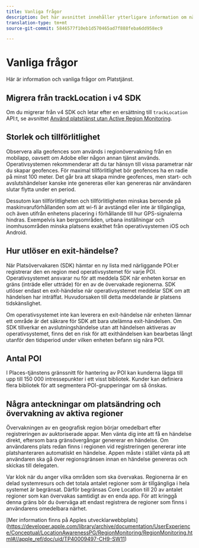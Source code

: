 ```yaml
---
title: Vanliga frågor
description: Det här avsnittet innehåller ytterligare information om några vanliga frågor och svar.
translation-type: tm+mt
source-git-commit: 5846577f10eb1d570465ad7f888feba6dd958ec9

---
```



# Vanliga frågor

Här är information och vanliga frågor om Platstjänst.

## Migrera från trackLocation i v4 SDK

Om du migrerar från v4 SDK och letar efter en ersättning till `trackLocation` API:t, se avsnittet [Använd platstjänst utan Active Region Monitoring](use-places-without-active-monitoring.md).

## Storlek och tillförlitlighet

Observera alla geofences som används i regionövervakning från en mobilapp, oavsett om Adobe eller någon annan tjänst används. Operativsystemen rekommenderar att du tar hänsyn till vissa parametrar när du skapar geofences. För maximal tillförlitlighet bör geofences ha en radie på minst 100 meter. Det går bra att skapa mindre geofences, men start- och avslutshändelser kanske inte genereras eller kan genereras när användaren slutar flytta under en period.

Dessutom kan tillförlitligheten och tillförlitligheten minskas beroende på maskinvaruförhållanden som att wi-fi är avstängd eller inte är tillgängliga, och även utifrån enhetens placering i förhållande till hur GPS-signalerna hindras. Exempelvis kan bergsområden, urbana inställningar och inomhusområden minska platsens exakthet från operativsystemen iOS och Android.

## Hur utlöser en exit-händelse?

När Platsövervakaren (SDK) hämtar en ny lista med närliggande POI:er registrerar den en region med operativsystemet för varje POI. Operativsystemet ansvarar nu för att meddela SDK när enheten korsar en gräns (inträde eller utträde) för en av de övervakade regionerna. SDK utlöser endast en exit-händelse när operativsystemet meddelar SDK om att händelsen har inträffat. Huvudorsaken till detta meddelande är platsens tidskänslighet.

Om operativsystemet inte kan leverera en exit-händelse när enheten lämnar ett område är det säkrare för SDK att bara utelämna exit-händelsen. Om SDK tillverkar en avslutningshändelse utan att händelsen aktiveras av operativsystemet, finns det en risk för att exithändelsen kan bearbetas långt utanför den tidsperiod under vilken enheten befann sig nära POI.

## Antal POI

I Places-tjänstens gränssnitt för hantering av POI kan kunderna lägga till upp till 150 000 intressepunkter i ett visst bibliotek. Kunder kan definiera flera bibliotek för att segmentera POI-grupperingar om så önskas.

## Några anteckningar om platsändring och övervakning av aktiva regioner

Övervakningen av en geografisk region börjar omedelbart efter registreringen av auktoriserade appar. Men vänta dig inte att få en händelse direkt, eftersom bara gränsövergångar genererar en händelse. Om användarens plats redan finns i regionen vid registreringen genererar inte platshanteraren automatiskt en händelse. Appen måste i stället vänta på att användaren ska gå över regionsgränsen innan en händelse genereras och skickas till delegaten.

Var klok när du anger vilka områden som ska övervakas. Regionerna är en delad systemresurs och det totala antalet regioner som är tillgängliga i hela systemet är begränsat. Därför begränsas Core Location till 20 av antalet regioner som kan övervakas samtidigt av en enda app. För att kringgå denna gräns bör du överväga att endast registrera de regioner som finns i användarens omedelbara närhet.

[Mer information finns på Apples utvecklarwebbplats] (https://developer.apple.com/library/archive/documentation/UserExperience/Conceptual/LocationAwarenessPG/RegionMonitoring/RegionMonitoring.html#//apple_ref/doc/uid/TP40009497-CH9-SW11)

